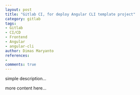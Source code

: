 ```yaml
---
layout: post
title: "Gitlab CI, for deploy Angular CLI template project"
category: gitlab
tags: 
- Gitlab
- CI/CD
- Frontend
- Angular
- angular-cli
author: Dimas Maryanto
references:
- 
comments: true
---
```


simple description...
<!--more-->

more content here...
